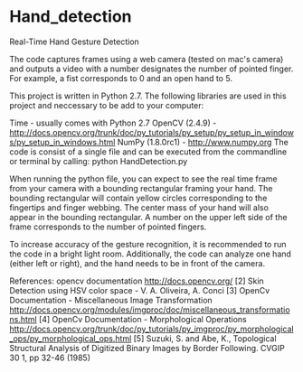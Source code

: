 # Hand_detection
Real-Time Hand Gesture Detection

The code captures frames using a web camera (tested on mac's camera) and outputs a video with a number designates the number of pointed finger. For example, a fist corresponds to 0 and an open hand to 5.

This project is written in Python 2.7. The following libraries are used in this project and neccessary to be add to your computer:

Time - usually comes with Python 2.7
OpenCV (2.4.9) - http://docs.opencv.org/trunk/doc/py_tutorials/py_setup/py_setup_in_windows/py_setup_in_windows.html
NumPy (1.8.0rc1) - http://www.numpy.org
The code is consist of a single file and can be executed from the commandline or terminal by calling: python HandDetection.py

When running the python file, you can expect to see the real time frame from your camera with a bounding rectangular framing your hand. The bounding rectangular will contain yellow circles corresponding to the fingertips and finger webbing. The center mass of your hand will also appear in the bounding rectangular. A number on the upper left side of the frame corresponds to the number of pointed fingers.

To increase accuracy of the gesture recognition, it is recommended to run the code in a bright light room. Additionally, the code can analyze one hand (either left or right), and the hand needs to be in front of the camera.

References: opencv documentation http://docs.opencv.org/ [2] Skin Detection using HSV color space - V. A. Oliveira, A. Conci [3] OpenCv Documentation - Miscellaneous Image Transformation http://docs.opencv.org/modules/imgproc/doc/miscellaneous_transformations.html [4] OpenCv Documentation - Morphological Operations http://docs.opencv.org/trunk/doc/py_tutorials/py_imgproc/py_morphological_ops/py_morphological_ops.html [5] Suzuki, S. and Abe, K., Topological Structural Analysis of Digitized Binary Images by Border Following. CVGIP 30 1, pp 32-46 (1985)
